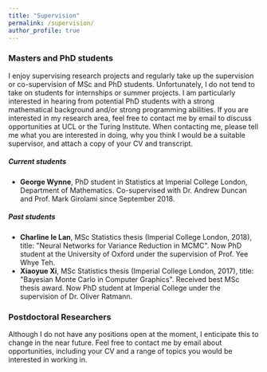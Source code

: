 ```yaml
---
title: "Supervision"
permalink: /supervision/
author_profile: true
---
```



### Masters and PhD students

I enjoy supervising research projects and regularly take up the supervision or co-supervision of MSc and PhD students. Unfortunately, I do not tend to take on students for internships or summer projects. I am particularly interested in hearing from potential PhD students with a strong mathematical background and/or strong programming abilities. If you are interested in my research area, feel free to contact me by email to discuss opportunities at UCL or the Turing Institute. When contacting me, please tell me what you are interested in doing, why you think I would be a suitable supervisor, and attach a copy of your CV and transcript.

##### Current students

* **George Wynne**, PhD student in Statistics at Imperial College London, Department of Mathematics. Co-supervised with Dr. Andrew Duncan and Prof. Mark Girolami since September 2018.

##### Past students

* **Charline le Lan**, MSc Statistics thesis (Imperial College London, 2018), title: "Neural Networks for Variance Reduction in MCMC". Now PhD student at the University of Oxford under the supervision of Prof. Yee Whye Teh. 
* **Xiaoyue Xi**, MSc Statistics thesis (Imperial College London, 2017), title: "Bayesian Monte Carlo in Computer Graphics". Received best MSc thesis award. Now PhD student at Imperial College under the supervision of Dr. Oliver Ratmann. 


### Postdoctoral Researchers

Although I do not have any positions open at the moment, I enticipate this to change in the near future. Feel free to contact me by email about opportunities, including your CV and a range of topics you would be interested in working in.

